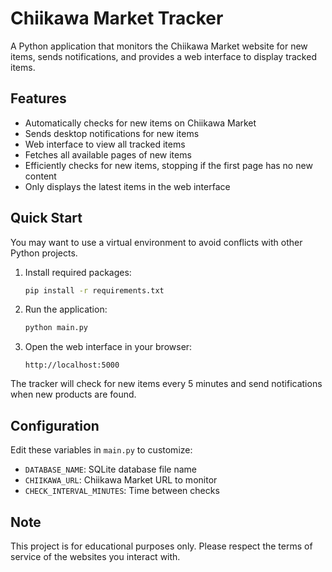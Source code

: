 # Chiikawa Market Tracker

A Python application that monitors the Chiikawa Market website for new items, sends notifications, and provides a web interface to display tracked items.

## Features

- Automatically checks for new items on Chiikawa Market
- Sends desktop notifications for new items
- Web interface to view all tracked items
- Fetches all available pages of new items
- Efficiently checks for new items, stopping if the first page has no new content
- Only displays the latest items in the web interface

## Quick Start

You may want to use a virtual environment to avoid conflicts with other Python projects.

1. Install required packages:
    ```bash
    pip install -r requirements.txt
    ```

2. Run the application:
    ```bash
    python main.py
    ```

3. Open the web interface in your browser:
    ```
    http://localhost:5000
    ```

The tracker will check for new items every 5 minutes and send notifications when new products are found.

## Configuration

Edit these variables in `main.py` to customize:

- `DATABASE_NAME`: SQLite database file name
- `CHIIKAWA_URL`: Chiikawa Market URL to monitor
- `CHECK_INTERVAL_MINUTES`: Time between checks

## Note

This project is for educational purposes only. Please respect the terms of service of the websites you interact with.
